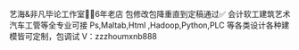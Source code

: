 艺海&非凡毕论工作室✍🏻6年老店
包修改包降重直到定稿通过✅
会计软工建筑艺术汽车工管等全专业可接
Ps,Maltab,Html ,Hadoop,Python,PLC 等各类设计各种建模皆可定制，包调试
V：zzzhoumxnb888 